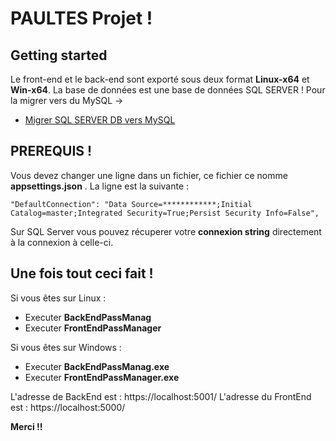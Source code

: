 # PAULTES Projet !

## Getting started 

Le front-end et le back-end sont exporté sous deux format **Linux-x64** et **Win-x64**.
La base de données est une base de données SQL SERVER ! Pour la migrer vers du MySQL ->
* [Migrer SQL SERVER DB vers MySQL](https://www.thegeekstuff.com/2014/03/mssql-to-mysql/)

## PREREQUIS !
 
Vous devez changer une ligne dans un fichier, ce fichier ce nomme **appsettings.json** .
La ligne est la suivante :
```
"DefaultConnection": "Data Source=************;Initial Catalog=master;Integrated Security=True;Persist Security Info=False",
```

Sur SQL Server vous pouvez récuperer votre **connexion string** directement à la connexion à celle-ci.

## Une fois tout ceci fait !

Si vous êtes sur Linux : 
* Executer **BackEndPassManag**
* Executer **FrontEndPassManager**

Si vous êtes sur Windows : 
* Executer **BackEndPassManag.exe**
* Executer **FrontEndPassManager.exe**

L'adresse de BackEnd est : https://localhost:5001/
L'adresse du FrontEnd est : https://localhost:5000/

**Merci !!**
